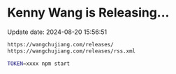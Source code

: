 Kenny Wang is Releasing...
===

Update date: <!--GAMFC-->2024-08-20 15:56:51<!--GAMFC-END-->

```sh
https://wangchujiang.com/releases/
https://wangchujiang.com/releases/rss.xml
```

```sh
TOKEN=xxxx npm start
```